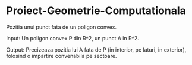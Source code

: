 # Proiect-Geometrie-Computationala

Pozitia unui punct fata de un poligon convex.

Input: Un poligon convex P din R^2, un punct A in R^2.

Output: Precizeaza pozitia lui A fata de P (in interior, pe laturi, in exterior), 
folosind o impartire convenabila pe sectoare.
